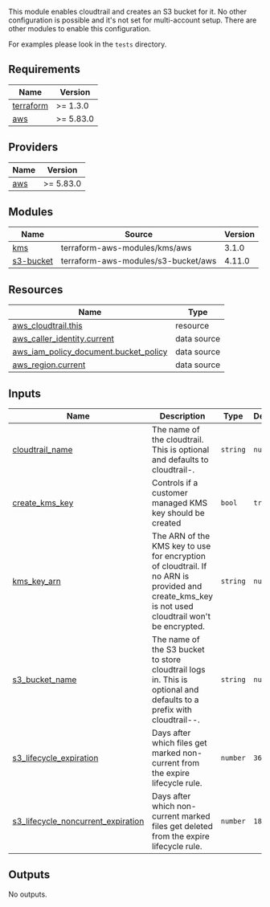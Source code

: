 This module enables cloudtrail and creates an S3 bucket for it. No other configuration is possible and it's not set for multi-account setup. There are other modules to enable this configuration.

For examples please look in the `tests` directory.

<!-- BEGINNING OF PRE-COMMIT-TERRAFORM DOCS HOOK -->
## Requirements

| Name | Version |
|------|---------|
| <a name="requirement_terraform"></a> [terraform](#requirement\_terraform) | >= 1.3.0 |
| <a name="requirement_aws"></a> [aws](#requirement\_aws) | >= 5.83.0 |

## Providers

| Name | Version |
|------|---------|
| <a name="provider_aws"></a> [aws](#provider\_aws) | >= 5.83.0 |

## Modules

| Name | Source | Version |
|------|--------|---------|
| <a name="module_kms"></a> [kms](#module\_kms) | terraform-aws-modules/kms/aws | 3.1.0 |
| <a name="module_s3-bucket"></a> [s3-bucket](#module\_s3-bucket) | terraform-aws-modules/s3-bucket/aws | 4.11.0 |

## Resources

| Name | Type |
|------|------|
| [aws_cloudtrail.this](https://registry.terraform.io/providers/hashicorp/aws/latest/docs/resources/cloudtrail) | resource |
| [aws_caller_identity.current](https://registry.terraform.io/providers/hashicorp/aws/latest/docs/data-sources/caller_identity) | data source |
| [aws_iam_policy_document.bucket_policy](https://registry.terraform.io/providers/hashicorp/aws/latest/docs/data-sources/iam_policy_document) | data source |
| [aws_region.current](https://registry.terraform.io/providers/hashicorp/aws/latest/docs/data-sources/region) | data source |

## Inputs

| Name | Description | Type | Default | Required |
|------|-------------|------|---------|:--------:|
| <a name="input_cloudtrail_name"></a> [cloudtrail\_name](#input\_cloudtrail\_name) | The name of the cloudtrail. This is optional and defaults to cloudtrail-<ACCOUNTID>. | `string` | `null` | no |
| <a name="input_create_kms_key"></a> [create\_kms\_key](#input\_create\_kms\_key) | Controls if a customer managed KMS key should be created | `bool` | `true` | no |
| <a name="input_kms_key_arn"></a> [kms\_key\_arn](#input\_kms\_key\_arn) | The ARN of the KMS key to use for encryption of cloudtrail. If no ARN is provided and create\_kms\_key is not used cloudtrail won't be encrypted. | `string` | `null` | no |
| <a name="input_s3_bucket_name"></a> [s3\_bucket\_name](#input\_s3\_bucket\_name) | The name of the S3 bucket to store cloudtrail logs in. This is optional and defaults to a prefix with cloudtrail-<ACCOUNTID>-. | `string` | `null` | no |
| <a name="input_s3_lifecycle_expiration"></a> [s3\_lifecycle\_expiration](#input\_s3\_lifecycle\_expiration) | Days after which files get marked non-current from the expire lifecycle rule. | `number` | `365` | no |
| <a name="input_s3_lifecycle_noncurrent_expiration"></a> [s3\_lifecycle\_noncurrent\_expiration](#input\_s3\_lifecycle\_noncurrent\_expiration) | Days after which non-current marked files get deleted from the expire lifecycle rule. | `number` | `180` | no |

## Outputs

No outputs.
<!-- END OF PRE-COMMIT-TERRAFORM DOCS HOOK -->
